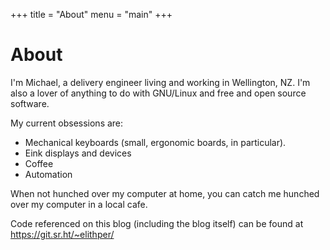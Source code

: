 +++
title = "About"
menu = "main"
+++

# About

I'm Michael, a delivery engineer living and working in Wellington, NZ. I'm also a lover of anything to do with GNU/Linux and free and open source software.

My current obsessions are:
- Mechanical keyboards (small, ergonomic boards, in particular).
- Eink displays and devices
- Coffee
- Automation

When not hunched over my computer at home, you can catch me hunched over my computer in a local cafe.

Code referenced on this blog (including the blog itself) can be found at <https://git.sr.ht/~elithper/>
